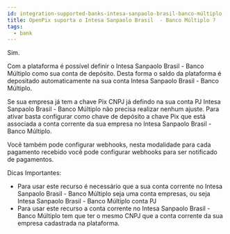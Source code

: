 ```yaml
---
id: integration-supported-banks-intesa-sanpaolo-brasil-banco-múltiplo
title: OpenPix suporta o Intesa Sanpaolo Brasil  - Banco Múltiplo ?
tags:
  - bank
---
```


Sim.

Com a plataforma é possível definir o Intesa Sanpaolo Brasil  - Banco Múltiplo como sua conta de depósito. Desta forma o saldo da plataforma é depositado automaticamente na sua conta Intesa Sanpaolo Brasil  - Banco Múltiplo.

Se sua empresa já tem a chave Pix CNPJ já defindo na sua conta PJ Intesa Sanpaolo Brasil  - Banco Múltiplo não precisa realizar nenhum ajuste. Para ativar basta configurar como chave de depósito a chave Pix que está associada a conta corrente da sua empresa no Intesa Sanpaolo Brasil  - Banco Múltiplo.

Você também pode configurar webhooks, nesta modalidade para cada pagamento recebido você pode configurar webhooks para ser notificado de pagamentos.

Dicas Importantes:

- Para usar este recurso é necessário que a sua conta corrente no Intesa Sanpaolo Brasil  - Banco Múltiplo seja uma conta empresas, ou seja Intesa Sanpaolo Brasil  - Banco Múltiplo conta PJ
- Para usar este recurso a conta corrente no Intesa Sanpaolo Brasil  - Banco Múltiplo tem que ter o mesmo CNPJ que a conta corrente da sua empresa cadastrada na plataforma.
